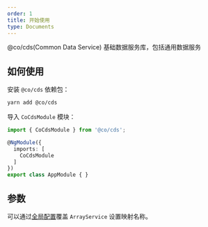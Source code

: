 ```yaml
---
order: 1
title: 开始使用
type: Documents
---
```


@co/cds(Common Data Service) 基础数据服务库，包括通用数据服务

## 如何使用

安装 `@co/cds` 依赖包：

```bash
yarn add @co/cds
```

导入 `CoCdsModule` 模块：

```typescript
import { CoCdsModule } from '@co/cds';

@NgModule({
  imports: [
    CoCdsModule
  ]
})
export class AppModule { }
```

## 参数

可以通过[全局配置](/docs/global-config)覆盖 `ArrayService` 设置映射名称。
